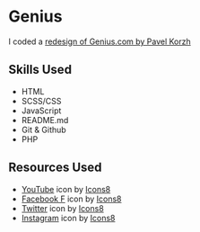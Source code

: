 # Genius

I coded a <a href="https://www.behance.net/gallery/140483359/GENIUS-website-redesign?tracking_source=search_projects%7Cwebsite"> redesign of Genius.com by Pavel Korzh</a> 

## Skills Used
- HTML 
- SCSS/CSS
- JavaScript 
- README.md
- Git & Github
- PHP 

## Resources Used
- <a target="_blank" href="https://icons8.com/icon/37326/youtube">YouTube</a> icon by <a target="_blank" href="https://icons8.com">Icons8</a>
- <a target="_blank" href="https://icons8.com/icon/106163/facebook-f">Facebook F</a> icon by <a target="_blank" href="https://icons8.com">Icons8</a>
- <a target="_blank" href="https://icons8.com/icon/8824/twitter">Twitter</a> icon by <a target="_blank" href="https://icons8.com">Icons8</a>
- <a target="_blank" href="https://icons8.com/icon/32309/instagram">Instagram</a> icon by <a target="_blank" href="https://icons8.com">Icons8</a>